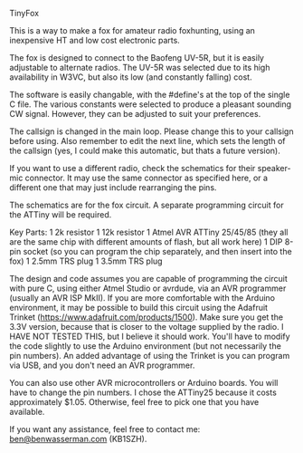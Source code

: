 TinyFox

This is a way to make a fox for amateur radio foxhunting, using an inexpensive HT and low cost electronic parts.

The fox is designed to connect to the Baofeng UV-5R, but it is easily adjustable to alternate radios. The UV-5R was
selected due to its high availability in W3VC, but also its low (and constantly falling) cost.

The software is easily changable, with the #define's at the top of the single C file. The various constants
were selected to produce a pleasant sounding CW signal. However, they can be adjusted to suit your preferences.

The callsign is changed in the main loop. Please change this to your callsign before using. Also remember to edit
the next line, which sets the length of the callsign (yes, I could make this automatic, but thats a future version).

If you want to use a different radio, check the schematics for their speaker-mic connector. It may use the same connector
as specified here, or a different one that may just include rearranging the pins.

The schematics are for the fox circuit. A separate programming circuit for the ATTiny will be required. 

Key Parts:
1 2k resistor
1 12k resistor
1 Atmel AVR ATTiny 25/45/85 (they all are the same chip with different amounts of flash, but all work here)
1 DIP 8-pin socket (so you can program the chip separately, and then insert into the fox)
1 2.5mm TRS plug
1 3.5mm TRS plug

The design and code assumes you are capable of programming the circuit with pure C, using either Atmel Studio or avrdude, via
an AVR programmer (usually an AVR ISP MkII). If you are more comfortable with the Arduino environment, it may be possible to build
this circuit using the Adafruit Trinket (https://www.adafruit.com/products/1500). Make sure you get the 3.3V version, because that
is closer to the voltage supplied by the radio. I HAVE NOT TESTED THIS, but I believe it should work. You'll have to modify the code
slightly to use the Arduino environment (but not necessarily the pin numbers). An added advantage of using the Trinket is you can
program via USB, and you don't need an AVR programmer.

You can also use other AVR microcontrollers or Arduino boards. You will have to change the pin numbers. I chose the ATTiny25 because
it costs approximately $1.05. Otherwise, feel free to pick one that you have available. 

If you want any assistance, feel free to contact me: ben@benwasserman.com (KB1SZH).